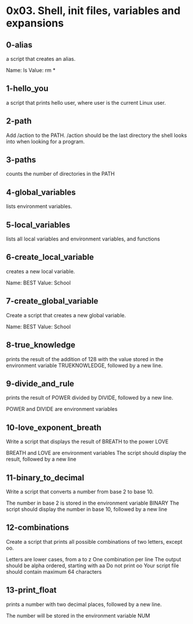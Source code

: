 # 0x03. Shell, init files, variables and expansions

## 0-alias
a script that creates an alias.

Name: ls
Value: rm *

## 1-hello_you
a script that prints hello user, where user is the current Linux user.

## 2-path
Add /action to the PATH. /action should be the last directory the shell looks into when looking for a program.

## 3-paths
counts the number of directories in the PATH

## 4-global_variables
lists environment variables.

## 5-local_variables
lists all local variables and environment variables, and functions

## 6-create_local_variable
creates a new local variable.

Name: BEST
Value: School

## 7-create_global_variable
Create a script that creates a new global variable.

Name: BEST
Value: School

## 8-true_knowledge
prints the result of the addition of 128 with the value stored in the environment variable TRUEKNOWLEDGE, followed by a new line.

## 9-divide_and_rule
prints the result of POWER divided by DIVIDE, followed by a new line.

POWER and DIVIDE are environment variables

## 10-love_exponent_breath
Write a script that displays the result of BREATH to the power LOVE

BREATH and LOVE are environment variables
The script should display the result, followed by a new line

## 11-binary_to_decimal
Write a script that converts a number from base 2 to base 10.

The number in base 2 is stored in the environment variable BINARY
The script should display the number in base 10, followed by a new line

## 12-combinations
Create a script that prints all possible combinations of two letters, except oo.

Letters are lower cases, from a to z
One combination per line
The output should be alpha ordered, starting with aa
Do not print oo
Your script file should contain maximum 64 characters

## 13-print_float
 prints a number with two decimal places, followed by a new line.

The number will be stored in the environment variable NUM

